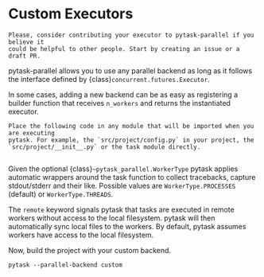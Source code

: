 # Custom Executors

```{note}
Please, consider contributing your executor to pytask-parallel if you believe it
could be helpful to other people. Start by creating an issue or a draft PR.
```

pytask-parallel allows you to use any parallel backend as long as it follows the
interface defined by {class}`concurrent.futures.Executor`.

In some cases, adding a new backend can be as easy as registering a builder function
that receives `n_workers` and returns the instantiated executor.

```{important}
Place the following code in any module that will be imported when you are executing
pytask. For example, the `src/project/config.py` in your project, the
`src/project/__init__.py` or the task module directly.
```

```{literalinclude} ../../docs_src/custom_executors.py
```

Given the optional {class}`~pytask_parallel.WorkerType` pytask applies automatic
wrappers around the task function to collect tracebacks, capture stdout/stderr and their
like. Possible values are `WorkerType.PROCESSES` (default) or `WorkerType.THREADS`.

The `remote` keyword signals pytask that tasks are executed in remote workers without
access to the local filesystem. pytask will then automatically sync local files to the
workers. By default, pytask assumes workers have access to the local filesystem.

Now, build the project with your custom backend.

```console
pytask --parallel-backend custom
```
